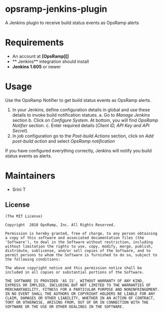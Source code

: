 # opsramp-jenkins-plugin
A Jenkins plugin to receive build status events as OpsRamp alerts

Requirements
============

* An account at **[OpsRamp][]**
* ** Jenkins** integration should install
* **Jenkins 1.605** or newer

Usage
=====

Use the OpsRamp Notifier to get build status events as OpsRamp alerts.

1. In your Jenkins, define configuration details in global and use these details to invoke build notification statues. 
 a. Go to *Manage Jenkins* section
 b. Click on *Configure System*. At bottom, you will find *OpsRamp Notifier* section.
 c. Enter required details  (*Client ID, API Key and API Secret*).
2. In job configuration go to the *Post-build Actions* section, click on *Add post-build action* and select *OpsRamp  notification*

If you have configured everything correctly, Jenkins will notify you build status events as alerts.

Maintainers
===========

* Srini T

License
-------

	(The MIT License)

	Copyright  2018 OpsRamp, Inc. All Rights Reserved.

	Permission is hereby granted, free of charge, to any person obtaining
	a copy of this software and associated documentation files (the
	'Software'), to deal in the Software without restriction, including
	without limitation the rights to use, copy, modify, merge, publish,
	distribute, sublicense, and/or sell copies of the Software, and to
	permit persons to whom the Software is furnished to do so, subject to
	the following conditions:

	The above copyright notice and this permission notice shall be
	included in all copies or substantial portions of the Software.

	THE SOFTWARE IS PROVIDED 'AS IS', WITHOUT WARRANTY OF ANY KIND,
	EXPRESS OR IMPLIED, INCLUDING BUT NOT LIMITED TO THE WARRANTIES OF
	MERCHANTABILITY, FITNESS FOR A PARTICULAR PURPOSE AND NONINFRINGEMENT.
	IN NO EVENT SHALL THE AUTHORS OR COPYRIGHT HOLDERS BE LIABLE FOR ANY
	CLAIM, DAMAGES OR OTHER LIABILITY, WHETHER IN AN ACTION OF CONTRACT,
	TORT OR OTHERWISE, ARISING FROM, OUT OF OR IN CONNECTION WITH THE
	SOFTWARE OR THE USE OR OTHER DEALINGS IN THE SOFTWARE.
